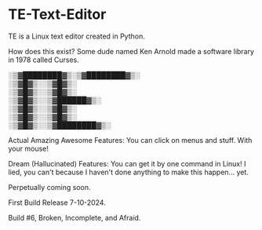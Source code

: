 # TE-Text-Editor
TE is a Linux text editor created in Python.

How does this exist? Some dude named Ken Arnold made a software library in 1978 called Curses.

░▒▓████████▓▒░▒▓████████▓▒░      
____░▒▓█▓▒░______░▒▓█▓▒░             
____░▒▓█▓▒░______░▒▓█▓▒░             
____░▒▓█▓▒░______░▒▓██████▓▒░        
____░▒▓█▓▒░______░▒▓█▓▒░             
____░▒▓█▓▒░______░▒▓█▓▒░             
____░▒▓█▓▒░______░▒▓████████▓▒░      
                                 
                                 
Actual Amazing Awesome Features:
You can click on menus and stuff. With your mouse!

Dream (Hallucinated) Features:
You can get it by one command in Linux! I lied, you can't because I haven't done anything to make this happen... yet.

Perpetually coming soon.

First Build Release 7-10-2024.

Build #6, Broken, Incomplete, and Afraid.
